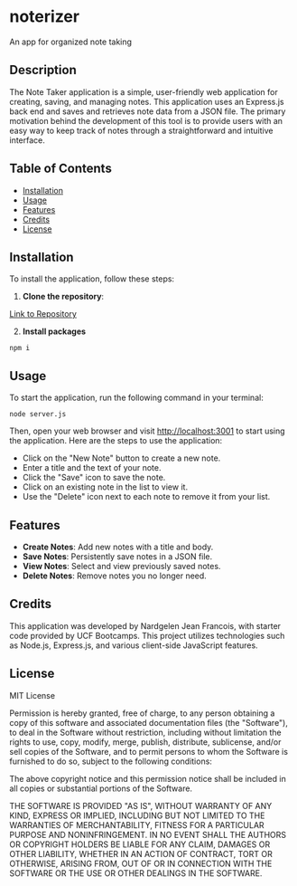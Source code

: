 # noterizer
An app for organized note taking 


## Description

The Note Taker application is a simple, user-friendly web application for creating, saving, and managing notes. This application uses an Express.js back end and saves and retrieves note data from a JSON file. The primary motivation behind the development of this tool is to provide users with an easy way to keep track of notes through a straightforward and intuitive interface.

## Table of Contents

- [Installation](#installation)
- [Usage](#usage)
- [Features](#features)
- [Credits](#credits)
- [License](#license)

## Installation

To install the application, follow these steps:

1. **Clone the repository**:

[Link to Repository](https://github.com/Nardgie/noterizer)

2. **Install packages**

`npm i`



## Usage

To start the application, run the following command in your terminal:

`node server.js`


Then, open your web browser and visit [http://localhost:3001](http://localhost:3001) to start using the application. Here are the steps to use the application:

- Click on the "New Note" button to create a new note.
- Enter a title and the text of your note.
- Click the "Save" icon to save the note.
- Click on an existing note in the list to view it.
- Use the "Delete" icon next to each note to remove it from your list.

## Features

- **Create Notes**: Add new notes with a title and body.
- **Save Notes**: Persistently save notes in a JSON file.
- **View Notes**: Select and view previously saved notes.
- **Delete Notes**: Remove notes you no longer need.

## Credits

This application was developed by Nardgelen Jean Francois, with starter code provided by UCF Bootcamps. This project utilizes technologies such as Node.js, Express.js, and various client-side JavaScript features.

## License

MIT License

Permission is hereby granted, free of charge, to any person obtaining a copy of this software and associated documentation files (the "Software"), to deal in the Software without restriction, including without limitation the rights to use, copy, modify, merge, publish, distribute, sublicense, and/or sell copies of the Software, and to permit persons to whom the Software is furnished to do so, subject to the following conditions:

The above copyright notice and this permission notice shall be included in all copies or substantial portions of the Software.

THE SOFTWARE IS PROVIDED "AS IS", WITHOUT WARRANTY OF ANY KIND, EXPRESS OR IMPLIED, INCLUDING BUT NOT LIMITED TO THE WARRANTIES OF MERCHANTABILITY, FITNESS FOR A PARTICULAR PURPOSE AND NONINFRINGEMENT. IN NO EVENT SHALL THE AUTHORS OR COPYRIGHT HOLDERS BE LIABLE FOR ANY CLAIM, DAMAGES OR OTHER LIABILITY, WHETHER IN AN ACTION OF CONTRACT, TORT OR OTHERWISE, ARISING FROM, OUT OF OR IN CONNECTION WITH THE SOFTWARE OR THE USE OR OTHER DEALINGS IN THE SOFTWARE.





